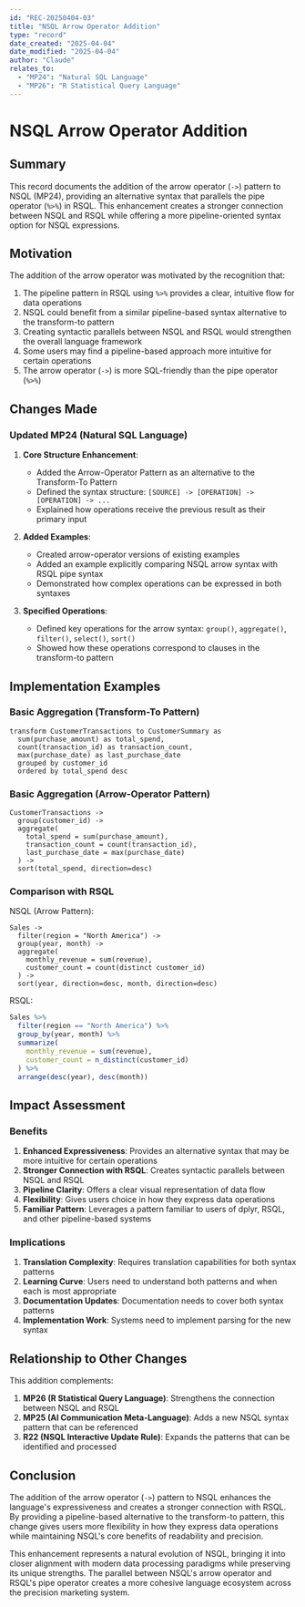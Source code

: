 ```yaml
---
id: "REC-20250404-03"
title: "NSQL Arrow Operator Addition"
type: "record"
date_created: "2025-04-04"
date_modified: "2025-04-04"
author: "Claude"
relates_to:
  - "MP24": "Natural SQL Language"
  - "MP26": "R Statistical Query Language"
---
```


# NSQL Arrow Operator Addition

## Summary

This record documents the addition of the arrow operator (`->`) pattern to NSQL (MP24), providing an alternative syntax that parallels the pipe operator (`%>%`) in RSQL. This enhancement creates a stronger connection between NSQL and RSQL while offering a more pipeline-oriented syntax option for NSQL expressions.

## Motivation

The addition of the arrow operator was motivated by the recognition that:

1. The pipeline pattern in RSQL using `%>%` provides a clear, intuitive flow for data operations
2. NSQL could benefit from a similar pipeline-based syntax alternative to the transform-to pattern
3. Creating syntactic parallels between NSQL and RSQL would strengthen the overall language framework
4. Some users may find a pipeline-based approach more intuitive for certain operations
5. The arrow operator (`->`) is more SQL-friendly than the pipe operator (`%>%`)

## Changes Made

### Updated MP24 (Natural SQL Language)

1. **Core Structure Enhancement**:
   - Added the Arrow-Operator Pattern as an alternative to the Transform-To Pattern
   - Defined the syntax structure: `[SOURCE] -> [OPERATION] -> [OPERATION] -> ...`
   - Explained how operations receive the previous result as their primary input

2. **Added Examples**:
   - Created arrow-operator versions of existing examples
   - Added an example explicitly comparing NSQL arrow syntax with RSQL pipe syntax
   - Demonstrated how complex operations can be expressed in both syntaxes

3. **Specified Operations**:
   - Defined key operations for the arrow syntax: `group()`, `aggregate()`, `filter()`, `select()`, `sort()`
   - Showed how these operations correspond to clauses in the transform-to pattern

## Implementation Examples

### Basic Aggregation (Transform-To Pattern)

```
transform CustomerTransactions to CustomerSummary as
  sum(purchase_amount) as total_spend,
  count(transaction_id) as transaction_count,
  max(purchase_date) as last_purchase_date
  grouped by customer_id
  ordered by total_spend desc
```

### Basic Aggregation (Arrow-Operator Pattern)

```
CustomerTransactions -> 
  group(customer_id) -> 
  aggregate(
    total_spend = sum(purchase_amount),
    transaction_count = count(transaction_id),
    last_purchase_date = max(purchase_date)
  ) -> 
  sort(total_spend, direction=desc)
```

### Comparison with RSQL

NSQL (Arrow Pattern):
```
Sales ->
  filter(region = "North America") ->
  group(year, month) ->
  aggregate(
    monthly_revenue = sum(revenue),
    customer_count = count(distinct customer_id)
  ) ->
  sort(year, direction=desc, month, direction=desc)
```

RSQL:
```r
Sales %>%
  filter(region == "North America") %>%
  group_by(year, month) %>%
  summarize(
    monthly_revenue = sum(revenue),
    customer_count = n_distinct(customer_id)
  ) %>%
  arrange(desc(year), desc(month))
```

## Impact Assessment

### Benefits

1. **Enhanced Expressiveness**: Provides an alternative syntax that may be more intuitive for certain operations
2. **Stronger Connection with RSQL**: Creates syntactic parallels between NSQL and RSQL
3. **Pipeline Clarity**: Offers a clear visual representation of data flow
4. **Flexibility**: Gives users choice in how they express data operations
5. **Familiar Pattern**: Leverages a pattern familiar to users of dplyr, RSQL, and other pipeline-based systems

### Implications

1. **Translation Complexity**: Requires translation capabilities for both syntax patterns
2. **Learning Curve**: Users need to understand both patterns and when each is most appropriate
3. **Documentation Updates**: Documentation needs to cover both syntax patterns
4. **Implementation Work**: Systems need to implement parsing for the new syntax

## Relationship to Other Changes

This addition complements:

1. **MP26 (R Statistical Query Language)**: Strengthens the connection between NSQL and RSQL
2. **MP25 (AI Communication Meta-Language)**: Adds a new NSQL syntax pattern that can be referenced
3. **R22 (NSQL Interactive Update Rule)**: Expands the patterns that can be identified and processed

## Conclusion

The addition of the arrow operator (`->`) pattern to NSQL enhances the language's expressiveness and creates a stronger connection with RSQL. By providing a pipeline-based alternative to the transform-to pattern, this change gives users more flexibility in how they express data operations while maintaining NSQL's core benefits of readability and precision.

This enhancement represents a natural evolution of NSQL, bringing it into closer alignment with modern data processing paradigms while preserving its unique strengths. The parallel between NSQL's arrow operator and RSQL's pipe operator creates a more cohesive language ecosystem across the precision marketing system.

